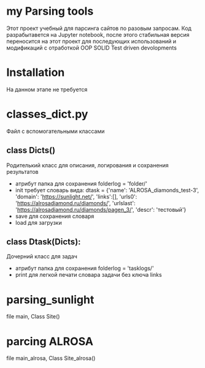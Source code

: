 # my Parsing tools
Этот проект учебный для парсинга сайтов по разовым запросам.
Код разрабытавется на Jupyter notebook, после этого стабильная версия 
переносится на этот проект для последующих использований и модификаций с отработкой OOP SOLID Test driven devolopments
# Installation
На данном этапе не требуется

# classes_dict.py
Файл с вспомогательными классами

## class Dicts()
Родителький класс для описания, логирования и сохранения результатов 
  - атрибут папка для сохранения folderlog = 'folder/' 
  - init требует словарь вида:
  dtask = {'name': 'ALROSA_diamonds_test-3',
           'domain': 'https://sunlight.net/',
           'links':[],
           'urls0': 'https://alrosadiamond.ru/diamonds/',
           'urlslast': 'https://alrosadiamond.ru/diamonds/pagen_3/',
           'descr': 'тестовый'}
  - save для сохранения словаря
  - load для загрузки
  
## class Dtask(Dicts):
Дочерний класс для задач
- атрибут папка для сохранения folderlog =  'tasklogs/'
- print для легкой печати словара задачи без ключа links
   
# parsing_sunlight # 

file main, Class Site()

# parcing ALROSA
file main_alrosa, Class Site_alrosa()
